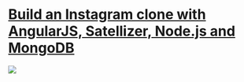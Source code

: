 [Build an Instagram clone with AngularJS, Satellizer, Node.js and MongoDB](https://hackhands.com/building-instagram-clone-angularjs-satellizer-nodejs-mongodb/)
=============================================================================================

![](https://lh6.googleusercontent.com/-TYJRMyl6254/VIiZa2KTbpI/AAAAAAAAEpc/DkwW_cX4OHI/w1982-h1290-no/Screenshot%2B2014-11-25%2B21.46.12.png)
